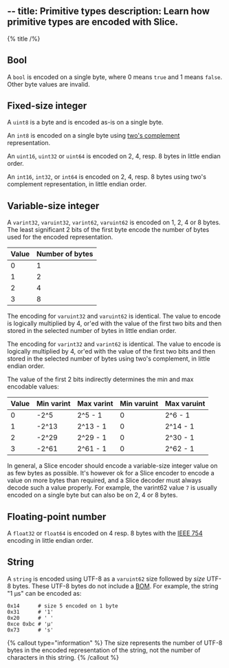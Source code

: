 --
title: Primitive types
description: Learn how primitive types are encoded with Slice.
---

{% title /%}

## Bool

A `bool` is encoded on a single byte, where 0 means `true` and 1 means `false`. Other byte values are invalid.

## Fixed-size integer

A `uint8` is a byte and is encoded as-is on a single byte.

An `int8` is encoded on a single byte using [two's complement](https://en.wikipedia.org/wiki/Two%27s_complement)
representation.

An `uint16`, `uint32` or `uint64` is encoded on 2, 4, resp. 8 bytes in little endian order.

An `int16`, `int32`, or `int64` is encoded on 2, 4, resp. 8 bytes using two's complement representation, in little
endian order.

## Variable-size integer

A `varint32`, `varuint32`, `varint62`, `varuint62` is encoded on 1, 2, 4 or 8 bytes. The least significant 2 bits of the
first byte encode the number of bytes used for the encoded representation.

| Value  | Number of bytes |
|--------|-----------------|
| 0      | 1               |
| 1      | 2               |
| 2      | 4               |
| 3      | 8               |

The encoding for `varuint32` and `varuint62` is identical. The value to encode is logically multiplied by 4, or'ed with
the value of the first two bits and then stored in the selected number of bytes in little endian order.

The encoding for `varint32` and `varint62` is identical. The value to encode is logically multiplied by 4, or'ed with
the value of the first two bits and then stored in the selected number of bytes using two's complement, in little endian
order.

The value of the first 2 bits indirectly determines the min and max encodable values:

| Value  | Min varint    | Max varint | Min varuint | Max varuint |
|--------|---------------|------------|-------------|-------------|
| 0      | -2^5          | 2^5 - 1    | 0           | 2^6 - 1     |
| 1      | -2^13         | 2^13 - 1   | 0           | 2^14 - 1    |
| 2      | -2^29         | 2^29 - 1   | 0           | 2^30 - 1    |
| 3      | -2^61         | 2^61 - 1   | 0           | 2^62 - 1    |

In general, a Slice encoder should encode a variable-size integer value on as few bytes as possible. It's however ok for
a Slice encoder to encode a value on more bytes than required, and a Slice decoder must always decode such a value
properly. For example, the varint62 value `7` is usually encoded on a single byte but can also be on 2, 4 or 8 bytes.

## Floating-point number

A `float32` or `float64` is encoded on 4 resp. 8 bytes with the [IEEE 754](https://en.wikipedia.org/wiki/IEEE_754)
encoding in little endian order.

## String

A `string` is encoded using UTF-8 as a `varuint62` size followed by _size_ UTF-8 bytes. These UTF-8 bytes do not include
a [BOM](https://en.wikipedia.org/wiki/Byte_order_mark). For example, the string "1 μs" can be encoded as:
```
0x14      # size 5 encoded on 1 byte
0x31      # '1'
0x20      # ' '
0xce 0xbc # 'μ'
0x73      # 's'
```

{% callout type="information" %}
The size represents the number of UTF-8 bytes in the encoded representation of the string, not the number of characters
in this string.
{% /callout %}
